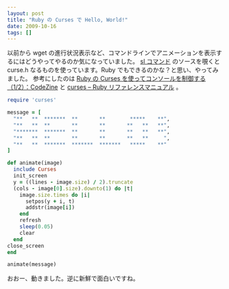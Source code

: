 ```yaml
---
layout: post
title: "Ruby の Curses で Hello, World!"
date: 2009-10-16
tags: []
---
```


以前から wget の進行状況表示など、コマンドラインでアニメーションを表示するにはどうやってやるのか気になっていました。
[sl コマンド](http://www.tkl.iis.u-tokyo.ac.jp/~toyoda/) のソースを覗くと curse.h なるものを使っています。Ruby でもできるのかな？と思い、やってみました。
参考にしたのは [Ruby の Curses を使ってコンソールを制御する（1/2）：CodeZine](http://codezine.jp/article/detail/2086) と [curses &#8211; Ruby リファレンスマニュアル](http://www.ruby-lang.org/ja/man/html/curses.html) 。

```rb
require 'curses'

message = [
  "**   **  *******  **       **        *****    **",
  "**   **  **       **       **       **   **   **",
  "*******  *******  **       **       **   **   **",
  "**   **  **       **       **       **   **     ",
  "**   **  *******  *******  *******   *****    **"
]

def animate(image)
  include Curses
  init_screen
  y = ((lines - image.size) / 2).truncate
  (cols - image[0].size).downto(1) do |t|
    image.size.times do |i|
      setpos(y + i, t)
      addstr(image[i])
    end
    refresh
    sleep(0.05)
    clear
  end
close_screen
end

animate(message)
```

おおー、動きました。逆に新鮮で面白いですね。
